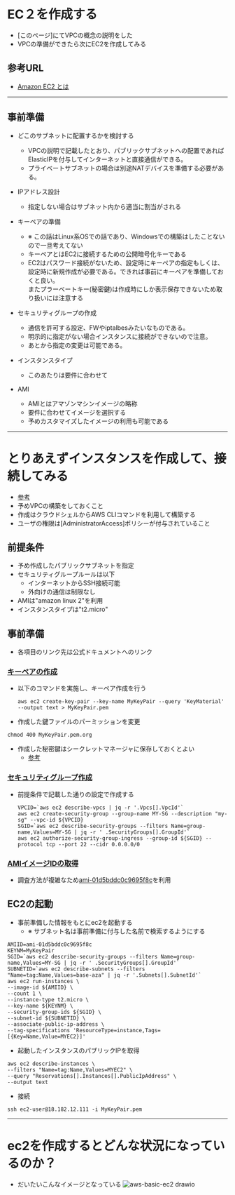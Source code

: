 # EC２を作成する

- [このページ]にてVPCの概念の説明をした
- VPCの準備ができたら次にEC2を作成してみる

## 参考URL
- [Amazon EC2 とは](https://docs.aws.amazon.com/ja_jp/AWSEC2/latest/UserGuide/concepts.html)
---
## 事前準備
- どこのサブネットに配置するかを検討する   
  - VPCの説明で記載したとおり、パブリックサブネットへの配置であればElasticIPを付与してインターネットと直接通信ができる。   
  - プライベートサブネットの場合は別途NATデバイスを準備する必要がある。
- IPアドレス設計
  - 指定しない場合はサブネット内から適当に割当がされる

- キーペアの準備
  - ※ この話はLinux系OSでの話であり、Windowsでの構築はしたことないので一旦考えてない
  - キーペアとはEC2に接続するための公開暗号化キーである
  - EC2はパスワード接続がないため、設定時にキーペアの指定もしくは、設定時に新規作成が必要である。できれば事前にキーペアを準備しておくと良い。   
    またプラーベートキー(秘密鍵)は作成時にしか表示保存できないため取り扱いには注意する

- セキュリティグループの作成
  - 通信を許可する設定、FWやiptalbesみたいなものである。
  - 明示的に指定がない場合インスタンスに接続ができないので注意。
  - あとから指定の変更は可能である。

- インスタンスタイプ
  - このあたりは要件に合わせて

- AMI
  - AMIとはアマゾンマシンイメージの略称
  - 要件に合わせてイメージを選択する
  - 予めカスタマイズしたイメージの利用も可能である

---

# とりあえずインスタンスを作成して、接続してみる
- [参考](https://docs.aws.amazon.com/ja_jp/cli/latest/userguide/cli-services-ec2.html)
- 予めVPCの構築をしておくこと
- 作成はクラウドシェルからAWS CLIコマンドを利用して構築する
- ユーザの権限は[AdministratorAccess]ポリシーが付与されていること

## 前提条件
- 予め作成したパブリックサブネットを指定
- セキュリティグループルールは以下
  - インターネットからSSH接続可能
  - 外向けの通信は制限なし
- AMIは"amazon linux 2"を利用
- インスタンスタイプは"t2.micro"

## 事前準備
- 各項目のリンク先は公式ドキュメントへのリンク
### [キーペアの作成](https://docs.aws.amazon.com/ja_jp/cli/latest/userguide/cli-services-ec2-keypairs.html)
- 以下のコマンドを実施し、キーペア作成を行う
  ```
  aws ec2 create-key-pair --key-name MyKeyPair --query 'KeyMaterial' --output text > MyKeyPair.pem
  ```
- 作成した鍵ファイルのパーミッションを変更
```
chmod 400 MyKeyPair.pem.org
```
- 作成した秘密鍵はシークレットマネージャに保存しておくとよい
  - [参考](https://github.com/YoichiSoma/sites/blob/main/docs/aws/EC2%E3%82%AD%E3%83%BC%E3%83%9A%E3%82%A2%E7%A7%98%E5%AF%86%E9%8D%B5%E3%81%AE%E7%AE%A1%E7%90%86.md)

### [セキュリティグループ作成](https://docs.aws.amazon.com/ja_jp/cli/latest/userguide/cli-services-ec2-sg.html)
- 前提条件で記載した通りの設定で作成する
   ```
   VPCID=`aws ec2 describe-vpcs | jq -r '.Vpcs[].VpcId'`
   aws ec2 create-security-group --group-name MY-SG --description "my-sg" --vpc-id ${VPCID}
   SGID=`aws ec2 describe-security-groups --filters Name=group-name,Values=MY-SG | jq -r ' .SecurityGroups[].GroupId'`
   aws ec2 authorize-security-group-ingress --group-id ${SGID} --protocol tcp --port 22 --cidr 0.0.0.0/0
   ```
### [AMIイメージIDの取得](https://docs.aws.amazon.com/ja_jp/AWSEC2/latest/UserGuide/finding-an-ami.html)
- 調査方法が複雑なため[ami-01d5bddc0c9695f8c](https://blog.serverworks.co.jp/2023/03/16/172432)を利用

## EC2の起動
- 事前準備した情報をもとにec2を起動する
  - ※ サブネット名は事前準備に付与した名前で検索するようにする
```
AMIID=ami-01d5bddc0c9695f8c
KEYNM=MyKeyPair
SGID=`aws ec2 describe-security-groups --filters Name=group-name,Values=MY-SG | jq -r ' .SecurityGroups[].GroupId'`
SUBNETID=`aws ec2 describe-subnets --filters "Name=tag:Name,Values=base-aza" | jq -r '.Subnets[].SubnetId'`
aws ec2 run-instances \
--image-id ${AMIID} \
--count 1 \
--instance-type t2.micro \
--key-name ${KEYNM} \
--security-group-ids ${SGID} \
--subnet-id ${SUBNETID} \
--associate-public-ip-address \
--tag-specifications 'ResourceType=instance,Tags=[{Key=Name,Value=MYEC2}]'
```
- 起動したインスタンスのパブリックIPを取得
```
aws ec2 describe-instances \
--filters "Name=tag:Name,Values=MYEC2" \
--query "Reservations[].Instances[].PublicIpAddress" \
--output text
```
- 接続
```
ssh ec2-user@18.182.12.111 -i MyKeyPair.pem
```

---
# ec2を作成するとどんな状況になっているのか？
- だいたいこんなイメージとなっている
![aws-basic-ec2 drawio](https://user-images.githubusercontent.com/125415634/231684755-0f28e7a5-5be4-4118-a585-77da3cb5c659.png)

